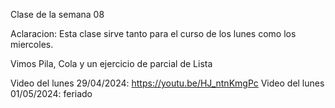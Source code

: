 Clase de la semana 08

Aclaracion: Esta clase sirve tanto para el curso de los lunes como los miercoles.

Vimos Pila, Cola y un ejercicio de parcial de Lista

Video del lunes 29/04/2024: https://youtu.be/HJ_ntnKmgPc
Video del lunes 01/05/2024: feriado

